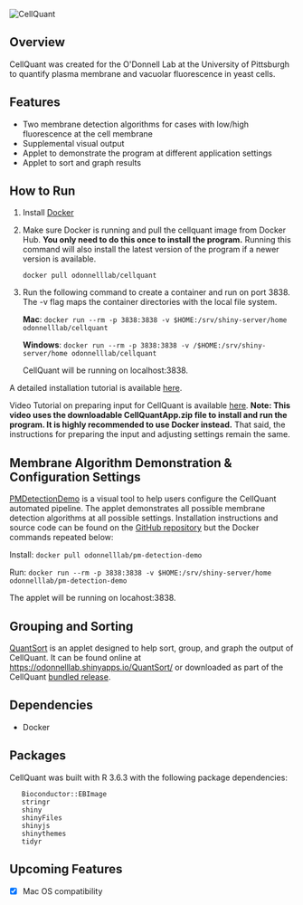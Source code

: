 ![CellQuant](../assets/assets/images/original/logo3.png) 

## Overview

CellQuant was created for the O'Donnell Lab at the University of Pittsburgh to quantify plasma membrane and vacuolar fluorescence in yeast cells.  

## Features

* Two membrane detection algorithms for cases with low/high fluorescence at the cell membrane
* Supplemental visual output
* Applet to demonstrate the program at different application settings
* Applet to sort and graph results

## How to Run

1.  Install [Docker](https://www.docker.com/products/docker-desktop)

2.  Make sure Docker is running and pull the cellquant image from Docker Hub.  **You only need to do this once to install the program.**  Running this command will also install the latest version of the program if a newer version is available. 

    `docker pull odonnelllab/cellquant`

3.  Run the following command to create a container and run on port 3838.  The -v flag maps the container directories with the local file system.

    **Mac**:          `docker run --rm -p 3838:3838 -v $HOME:/srv/shiny-server/home odonnelllab/cellquant`
    
    **Windows**:     `docker run --rm -p 3838:3838 -v /$HOME:/srv/shiny-server/home odonnelllab/cellquant`


    CellQuant will be running on localhost:3838.

A detailed installation tutorial is available [here](https://sah129.github.io/pdfs/CellQuant-Installation-Instructions.pdf).

Video Tutorial on preparing input for CellQuant is available [here](https://vimeo.com/user120131457).  **Note: This video uses the downloadable CellQuantApp.zip file to install and run the program.  It is highly recommended to use Docker instead.**  That said, the instructions for preparing the input and adjusting settings remain the same.

## Membrane Algorithm Demonstration & Configuration Settings

[PMDetectionDemo](https://github.com/sah129/PMDetectionDemo) is a visual tool to help users configure the CellQuant automated pipeline. The applet demonstrates all possible membrane detection algorithms at all possible settings.  Installation instructions and source code can be found on the [GitHub repository](https://github.com/sah129/PMDetectionDemo) but the Docker commands repeated below:

Install:  `docker pull odonnelllab/pm-detection-demo`

Run:  `docker run --rm -p 3838:3838 -v $HOME:/srv/shiny-server/home odonnelllab/pm-detection-demo`

The applet will be running on locahost:3838.

## Grouping and Sorting

[QuantSort](https://github.com/sah129/QuantSort) is an applet designed to help sort, group, and graph the output of CellQuant.  It can be found online at https://odonnelllab.shinyapps.io/QuantSort/  or downloaded as part of the CellQuant [bundled release](https://github.com/sah129/CellQuant/releases/).



## Dependencies
* Docker

## Packages

CellQuant was built with R 3.6.3 with the following package dependencies: 
```
   Bioconductor::EBImage
   stringr
   shiny
   shinyFiles
   shinyjs
   shinythemes
   tidyr
```

## Upcoming Features

- [x] Mac OS compatibility
